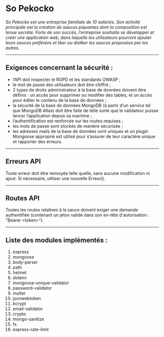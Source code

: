 # So Pekocko

*So Pekocko est une entreprise familiale de 10 salariés. Son activité principale est la création de sauces piquantes dont la composition est tenue secrète. Forte de son succès, l’entreprise souhaite se développer et créer une application web, dans laquelle les utilisateurs pourront ajouter leurs sauces préférées et liker ou disliker les sauces proposées par les autres.*

---
## Exigences concernant la sécurité :

* l’API doit respecter le RGPD et les standards OWASP ;
* le mot de passe des utilisateurs doit être chiffré ;
* 2 types de droits administrateur à la base de données doivent être définis : un accès
pour supprimer ou modifier des tables, et un accès pour éditer le contenu de la base
de données ;
* la sécurité de la base de données MongoDB (à partir d’un service tel que MongoDB Atlas) doit être faite de telle sorte que le validateur puisse lancer l’application depuis sa machine ;
* l’authentification est renforcée sur les routes requises ;
* les mots de passe sont stockés de manière sécurisée ;
* les adresses mails de la base de données sont uniques et un plugin Mongoose
approprié est utilisé pour s’assurer de leur caractère unique et rapporter des erreurs.

---
## Erreurs API
Toute erreur doit être renvoyée telle quelle, sans aucune modification ni ajout. Si nécessaire, utiliser une nouvelle Erreur().

---
## Routes API
Toutes les routes relatives à la sauce doivent exiger une demande authentifiée (contenant un jeton valide dans son en-tête d'autorisation : "Bearer <token<token>>").

---
## Liste des modules implémentés :
1. express
1. mongoose
1. body-parser
1. path
1. helmet
1. dotenv
1. mongoose-unique-validator
1. password-validator
1. multer
1. jsonwebtoken
1. bcrypt
1. email-validator
1. crypto
1. mongo-sanitize
1. fs
1. express-rate-limit
